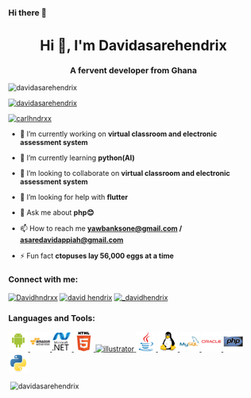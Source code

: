 ### Hi there 👋

<h1 align="center">Hi 👋, I'm Davidasarehendrix</h1>
<h3 align="center">A fervent developer from Ghana</h3>

<p align="left"> <img src="https://komarev.com/ghpvc/?username=davidasarehendrix&label=Profile%20views&color=0e75b6&style=flat" alt="davidasarehendrix" /> </p>

<p align="left"> <a href="https://github.com/ryo-ma/github-profile-trophy"><img src="https://github-profile-trophy.vercel.app/?username=davidasarehendrix" alt="davidasarehendrix" /></a> </p>

<p align="left"> <a href="https://twitter.com/carlhndrxx" target="blank"><img src="https://img.shields.io/twitter/follow/carlhndrxx?logo=twitter&style=for-the-badge" alt="carlhndrxx" /></a> </p>

- 🔭 I’m currently working on **virtual classroom and electronic assessment system**

- 🌱 I’m currently learning **python(AI)**

- 👯 I’m looking to collaborate on **virtual classroom and  electronic assessment system**

- 🤝 I’m looking for help with **flutter**

- 💬 Ask me about **php😊**

- 📫 How to reach me **yawbanksone@gmail.com / asaredavidappiah@gmail.com**

- ⚡ Fun fact **ctopuses lay 56,000 eggs at a time**

<h3 align="left">Connect with me:</h3>
<p align="left">
<a href="https://twitter.com/Davidhndrxx" target="blank"><img align="center" src="https://raw.githubusercontent.com/rahuldkjain/github-profile-readme-generator/neutral-icons/src/images/icons/Social/twitter.svg" alt="Davidhndrxx" height="30" width="40" /></a>
<a href="https://fb.com/david hendrix" target="blank"><img align="center" src="https://raw.githubusercontent.com/rahuldkjain/github-profile-readme-generator/neutral-icons/src/images/icons/Social/facebook.svg" alt="david hendrix" height="30" width="40" /></a>
<a href="https://instagram.com/_davidhendrix" target="blank"><img align="center" src="https://raw.githubusercontent.com/rahuldkjain/github-profile-readme-generator/neutral-icons/src/images/icons/Social/instagram.svg" alt="_davidhendrix" height="30" width="40" /></a>
</p>

<h3 align="left">Languages and Tools:</h3>
<p align="left"> <a href="https://developer.android.com" target="_blank"> <img src="https://raw.githubusercontent.com/devicons/devicon/master/icons/android/android-original-wordmark.svg" alt="android" width="40" height="40"/> </a> <a href="https://aws.amazon.com" target="_blank"> <img src="https://raw.githubusercontent.com/devicons/devicon/master/icons/amazonwebservices/amazonwebservices-original-wordmark.svg" alt="aws" width="40" height="40"/> </a> <a href="https://dotnet.microsoft.com/" target="_blank"> <img src="https://raw.githubusercontent.com/devicons/devicon/master/icons/dot-net/dot-net-original-wordmark.svg" alt="dotnet" width="40" height="40"/> </a> <a href="https://www.w3.org/html/" target="_blank"> <img src="https://raw.githubusercontent.com/devicons/devicon/master/icons/html5/html5-original-wordmark.svg" alt="html5" width="40" height="40"/> </a> <a href="https://www.adobe.com/in/products/illustrator.html" target="_blank"> <img src="https://www.vectorlogo.zone/logos/adobe_illustrator/adobe_illustrator-icon.svg" alt="illustrator" width="40" height="40"/> </a> <a href="https://www.java.com" target="_blank"> <img src="https://raw.githubusercontent.com/devicons/devicon/master/icons/java/java-original.svg" alt="java" width="40" height="40"/> </a> <a href="https://www.linux.org/" target="_blank"> <img src="https://raw.githubusercontent.com/devicons/devicon/master/icons/linux/linux-original.svg" alt="linux" width="40" height="40"/> </a> <a href="https://www.mysql.com/" target="_blank"> <img src="https://raw.githubusercontent.com/devicons/devicon/master/icons/mysql/mysql-original-wordmark.svg" alt="mysql" width="40" height="40"/> </a> <a href="https://www.oracle.com/" target="_blank"> <img src="https://raw.githubusercontent.com/devicons/devicon/master/icons/oracle/oracle-original.svg" alt="oracle" width="40" height="40"/> </a> <a href="https://www.php.net" target="_blank"> <img src="https://raw.githubusercontent.com/devicons/devicon/master/icons/php/php-original.svg" alt="php" width="40" height="40"/> </a> <a href="https://www.python.org" target="_blank"> <img src="https://raw.githubusercontent.com/devicons/devicon/master/icons/python/python-original.svg" alt="python" width="40" height="40"/> </a> </p>

<p>&nbsp;<img align="center" src="https://github-readme-stats.vercel.app/api?username=davidasarehendrix&show_icons=true&locale=en" alt="davidasarehendrix" /></p>
